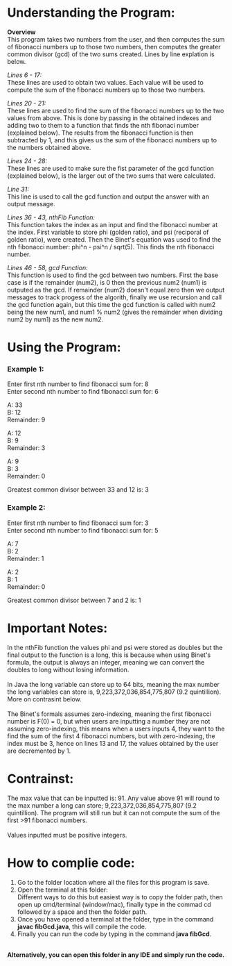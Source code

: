 # Understanding the Program:
**Overview** <br>
    This program takes two numbers from the user, and then computes the sum of fibonacci numbers up to those two numbers, then computes the greater common divisor (gcd) of the two sums created. Lines by line explation is below.

*Lines 6 - 17:* <br>
    These lines are used to obtain two values. Each value will be used to compute the sum of the fibonacci numbers up to those two numbers.

*Lines 20 - 21:* <br>
    These lines are used to find the sum of the fibonacci numbers up to the two values from above. This is done by passing in the obtained indexes and adding two to them to a function that finds the nth fibonaci number (explained below). The results from the fibonacci function is then subtracted by 1, and this gives us the sum of the fibonacci numbers up to the numbers obtained above. 

*Lines 24 - 28:* <br>
    These lines are used to make sure the fist parameter of the gcd function (explained below), is the larger out of the two sums that were calculated.

*Line 31:* <br>
    This line is used to call the gcd function and output the answer with an output message.

*Lines 36 - 43, nthFib Function:* <br>
    This function takes the index as an input and find the fibonacci number at the index. First variable to store phi (golden ratio), and psi (reciporal of golden ratio), were created. Then the Binet's equation was used to find the nth fibonacci number: phi^n - psi^n / sqrt(5). This finds the nth fibonacci number. 

*Lines 46 - 58, gcd Function:* <br>
    This function is used to find the gcd between two numbers. First the base case is if the remainder (num2), is 0 then the previous num2 (num1) is outputed as the gcd. If remainder (num2) doesn't equal zero then we output messages to track progess of the algorith, finally we use recursion and call the gcd function again, but this time the gcd function is called with num2 being the new num1, and num1 % num2 (gives the remainder when dividing num2 by num1) as the new num2. 

# Using the Program:
### Example 1:

Enter first nth number to find fibonacci sum for: 8 <br>
Enter second nth number to find fibonacci sum for: 6

A: 33 <br>
B: 12 <br>
Remainder: 9 <br>

A: 12<br>
B: 9 <br>
Remainder: 3 <br>

A: 9<br>
B: 3 <br>
Remainder: 0<br>

Greatest common divisor between 33 and 12 is: 3 

### Example 2:

Enter first nth number to find fibonacci sum for: 3 <br>
Enter second nth number to find fibonacci sum for: 5

A: 7 <br>
B: 2 <br>
Remainder: 1 <br>

A: 2<br>
B: 1 <br>
Remainder: 0 <br>

Greatest common divisor between 7 and 2 is: 1 

# Important Notes:
In the nthFib function the values phi and psi were stored as doubles but the final output to the function is a long, this is because when using Binet's formula, the output is always an integer, meaning we can convert the doubles to long without losing information. <br>
<br> In Java the long variable can store up to 64 bits, meaning the max number the long variables can store is, 9,223,372,036,854,775,807 (9.2 quintillion). More on contrasint below. <br>
<br>The Binet's formals assumes zero-indexing, meaning the first fibonacci number is F(0) = 0, but when users are inputting a number they are not assuming zero-indexing, this means when a users inputs 4, they want to the find the sum of the first 4 fibonacci numbers, but with zero-indexing, the index must be 3, hence on lines 13 and 17, the values obtained by the user are decremented by 1.

# Contrainst:
The max value that can be inputted is: 91. Any value above 91 will round to the max number a long can store; 9,223,372,036,854,775,807 (9.2 quintillion). The program will still run but it can not compute the sum of the first >91 fibonacci numbers. <br>
<br> Values inputted must be positive integers. 

# How to complie code:
1. Go to the folder location where all the files for this program is save. <br>
2. Open the terminal at this folder: <br>
Different ways to do this but easiest way is to copy the folder path, then open up cmd/terminal (window/mac), finally type in the commad cd followed by a space and then the folder path. <br>
3. Once you have opened a terminal at the folder, type in the command **javac fibGcd.java**, this will compile the code.<br>
4. Finally you can run the code by typing in the command **java fibGcd**. <br>
<br>
<b>Alternatively, you can open this folder in any IDE and simply run the code.<b>



